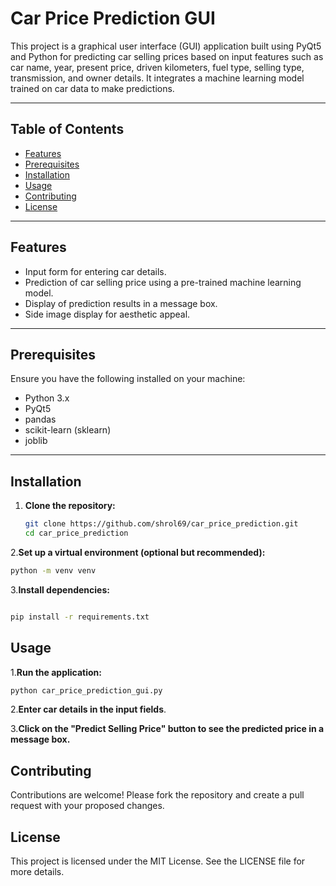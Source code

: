 # Car Price Prediction GUI

This project is a graphical user interface (GUI) application built using PyQt5 and Python for predicting car selling prices based on input features such as car name, year, present price, driven kilometers, fuel type, selling type, transmission, and owner details. It integrates a machine learning model trained on car data to make predictions.

---

## Table of Contents

- [Features](#features)
- [Prerequisites](#prerequisites)
- [Installation](#installation)
- [Usage](#usage)
- [Contributing](#contributing)
- [License](#license)

---

## Features

- Input form for entering car details.
- Prediction of car selling price using a pre-trained machine learning model.
- Display of prediction results in a message box.
- Side image display for aesthetic appeal.

---

## Prerequisites

Ensure you have the following installed on your machine:

- Python 3.x
- PyQt5
- pandas
- scikit-learn (sklearn)
- joblib

---

## Installation


1. **Clone the repository:**

   ```bash
   git clone https://github.com/shrol69/car_price_prediction.git
   cd car_price_prediction
   
2.**Set up a virtual environment (optional but recommended):**
```bash
python -m venv venv
 ```
3.**Install dependencies:**
```bash

pip install -r requirements.txt
```
## Usage
1.**Run the application:**
```bash
python car_price_prediction_gui.py
```
2.**Enter car details in the input fields**.

3.**Click on the "Predict Selling Price" button to see the predicted price in a message box.**

## Contributing
Contributions are welcome! Please fork the repository and create a pull request with your proposed changes.

## License
This project is licensed under the MIT License. See the LICENSE file for more details.


